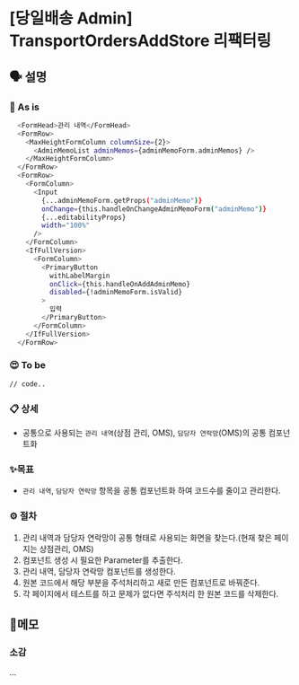 # [당일배송 Admin] TransportOrdersAddStore 리팩터링

## **🗣 설명**

### **🧐 As is**

```bash
  <FormHead>관리 내역</FormHead>
  <FormRow>
    <MaxHeightFormColumn columnSize={2}>
      <AdminMemoList adminMemos={adminMemoForm.adminMemos} />
    </MaxHeightFormColumn>
  </FormRow>
  <FormRow>
    <FormColumn>
      <Input
        {...adminMemoForm.getProps("adminMemo")}
        onChange={this.handleOnChangeAdminMemoForm("adminMemo")}
        {...editabilityProps}
        width="100%"
      />
    </FormColumn>
    <IfFullVersion>
      <FormColumn>
        <PrimaryButton
          withLabelMargin
          onClick={this.handleOnAddAdminMemo}
          disabled={!adminMemoForm.isValid}
        >
          입력
        </PrimaryButton>
      </FormColumn>
    </IfFullVersion>
  </FormRow>
```

### **😍 To be**

```bash
// code..
```

### **📋 상세**

- 공통으로 사용되는 `관리 내역`(상점 관리, OMS), `담당자 연락망`(OMS)의 공통 컴포넌트화

### ✨목표

- `관리 내역`, `담당자 연락망` 항목을 공통 컴포넌트화 하여 코드수를 줄이고 관리한다.

### **⚙️ 절차**

1. 관리 내역과 담당자 연락망이 공통 형태로 사용되는 화면을 찾는다.(현재 찾은 페이지는 상점관리, OMS)
2. 컴포넌트 생성 시 필요한 Parameter를 추출한다.
3. 관리 내역, 담당자 연락망 컴포넌트를 생성한다.
4. 원본 코드에서 해당 부분을 주석처리하고 새로 만든 컴포넌트로 바꿔준다.
5. 각 페이지에서 테스트를 하고 문제가 없다면 주석처리 한 원본 코드를 삭제한다.

## 📝메모

### 소감

...
